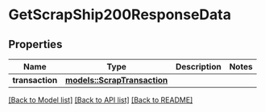 # GetScrapShip200ResponseData

## Properties

Name | Type | Description | Notes
------------ | ------------- | ------------- | -------------
**transaction** | [**models::ScrapTransaction**](ScrapTransaction.md) |  | 

[[Back to Model list]](../README.md#documentation-for-models) [[Back to API list]](../README.md#documentation-for-api-endpoints) [[Back to README]](../README.md)


